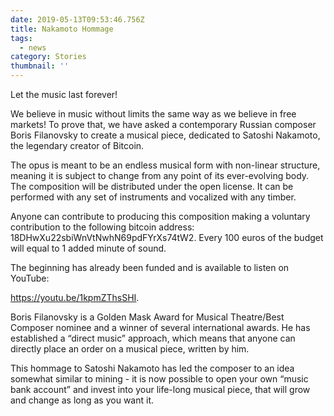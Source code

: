 ```yaml
---
date: 2019-05-13T09:53:46.756Z
title: Nakamoto Hommage
tags:
  - news
category: Stories
thumbnail: ''
---
```

Let the music last forever!

We believe in music without limits the same way as we believe in free markets! To prove that, we have asked a contemporary Russian composer Boris Filanovsky to create a musical piece, dedicated to Satoshi Nakamoto, the legendary creator of Bitcoin.

The opus is meant to be an endless musical form with non-linear structure, meaning it is subject to change from any point of its ever-evolving body. The composition will be distributed under the open license. It can be performed with any set of instruments and vocalized with any timber.

Anyone can contribute to producing this composition making a voluntary contribution to the following bitcoin address: 18DHwXu22sbiWnVtNwhN69pdFYrXs74tW2. Every 100 euros of the budget will equal to 1 added minute of sound.

The beginning has already been funded and is available to listen on YouTube: 

https://youtu.be/1kpmZThsSHI.

Boris Filanovsky is a Golden Mask Award for Musical Theatre/Best Composer nominee and a winner of several international awards. He has established a “direct music” approach, which means that anyone can directly place an order on a musical piece, written by him.

This hommage to Satoshi Nakamoto has led the composer to an idea somewhat similar to mining - it is now possible to open your own “music bank account” and invest into your life-long musical piece, that will grow and change as long as you want it.
